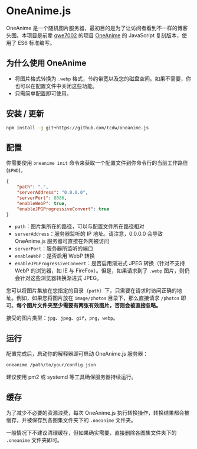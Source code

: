 # OneAnime.js

OneAnime 是一个随机图片服务器，最初目的是为了让访问者看到不一样的博客头图。本项目是前辈 [qwe7002](https://qwe7002.com) 的项目 [OneAnime](https://github.com/qwe7002/OneAnime) 的 JavaScript 复刻版本，使用了 ES6 标准编写。

## 为什么使用 OneAnime ##

* 将图片格式转换为 `.webp` 格式，节约带宽以及您的磁盘空间。如果不需要，你也可以在配置文件中关闭这些功能。
* 只需简单配置即可使用。

## 安装 / 更新 ##

```bash
npm install -g git+https://github.com/tcdw/oneanime.js
```

## 配置 ##

你需要使用 `oneanime init` 命令来获取一个配置文件到你命令行的当前工作路径 (`$PWD`)。

```json
{
    "path": ".",
    "serverAddress": "0.0.0.0",
    "serverPort": 8086,
    "enableWebP": true,
    "enableJPGProgressiveConvert": true
}
```

* `path`：图片集所在的路径，可以与配置文件所在路径相对
* `serverAddress`：服务器监听的 IP 地址。请注意，0.0.0.0 会导致 OneAnime.js 服务器可直接在外网被访问
* `serverPort`：服务器所监听的端口
* `enableWebP`：是否启用 WebP 转换
* `enableJPGProgressiveConvert`：是否启用渐进式 JPEG 转换（针对不支持 WebP 的浏览器，如 IE 与 FireFox）。但是，如果请求到了 `.webp` 图片，则仍会针对这些浏览器转换渐进式 JPEG。

您可以将图片集放在您指定的目录（`path`）下，只需要在请求时访问正确的地址。例如，如果您将图片放在 `image/photos` 目录下，那么直接请求 `/photos` 即可。**每个图片文件夹至少需要有两张有效图片，否则会被直接忽略。**

接受的图片类型：`jpg`、`jpeg`、`gif`，`png`，`webp`。

## 运行

配置完成后，启动你的解释器即可启动 OneAnime.js 服务器：

```bash
oneanime /path/to/your/config.json
```

建议使用 pm2 或 systemd 等工具确保服务器持续运行。

## 缓存

为了减少不必要的资源浪费，每次 OneAnime.js 执行转换操作，转换结果都会被缓存，并被保存到各图集文件夹下的 `.oneanime` 文件夹。

一般情况下不建议清理缓存，但如果确实需要，直接删除各图集文件夹下的 `.oneanime` 文件夹即可。

